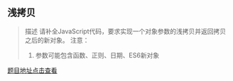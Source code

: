 ## 浅拷贝
> 描述
> 请补全JavaScript代码，要求实现一个对象参数的浅拷贝并返回拷贝之后的新对象。
> 注意：
> 1. 参数可能包含函数、正则、日期、ES6新对象

[题目地址点击查看](https://www.nowcoder.com/practice/434d236e52994a9791a055f1f7adf985?tpId=274&tqId=39535&rp=1&ru=/exam/oj&qru=/exam/oj&sourceUrl=%2Fexam%2Foj%3Fpage%3D1%26pageSize%3D50%26search%3D%26tab%3D%25E5%2589%258D%25E7%25AB%25AF%25E7%25AF%2587%26topicId%3D274&difficulty=undefined&judgeStatus=undefined&tags=&title=)